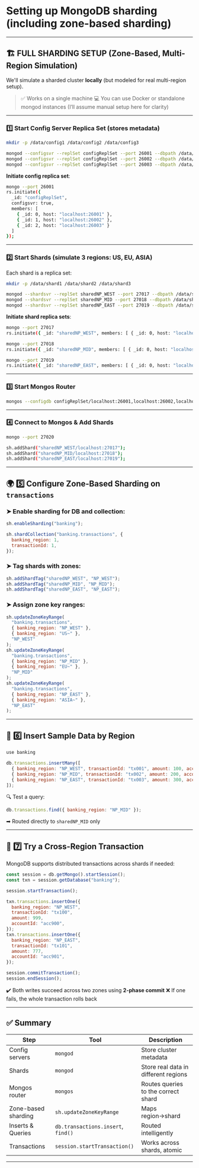 # Setting up MongoDB sharding (including zone-based sharding)

---

## 🏗️ FULL SHARDING SETUP (Zone-Based, Multi-Region Simulation)

We'll simulate a sharded cluster **locally** (but modeled for real multi-region setup).

> ✅ Works on a single machine
> 💻 You can use Docker or standalone mongod instances (I’ll assume manual setup here for clarity)

---

### 1️⃣ Start Config Server Replica Set (stores metadata)

```bash
mkdir -p /data/config1 /data/config2 /data/config3

mongod --configsvr --replSet configReplSet --port 26001 --dbpath /data/config1 --fork --logpath /data/config1.log
mongod --configsvr --replSet configReplSet --port 26002 --dbpath /data/config2 --fork --logpath /data/config2.log
mongod --configsvr --replSet configReplSet --port 26003 --dbpath /data/config3 --fork --logpath /data/config3.log
```

**Initiate config replica set**:

```bash
mongo --port 26001
rs.initiate({
  _id: "configReplSet",
  configsvr: true,
  members: [
    { _id: 0, host: "localhost:26001" },
    { _id: 1, host: "localhost:26002" },
    { _id: 2, host: "localhost:26003" }
  ]
});
```

---

### 2️⃣ Start Shards (simulate 3 regions: US, EU, ASIA)

Each shard is a replica set:

```bash
mkdir -p /data/shard1 /data/shard2 /data/shard3

mongod --shardsvr --replSet sharedNP_WEST --port 27017 --dbpath /data/shard1 --fork --logpath /data/shard1.log
mongod --shardsvr --replSet sharedNP_MID --port 27018 --dbpath /data/shard2 --fork --logpath /data/shard2.log
mongod --shardsvr --replSet sharedNP_EAST --port 27019 --dbpath /data/shard3 --fork --logpath /data/shard3.log
```

**Initiate shard replica sets**:

```bash
mongo --port 27017
rs.initiate({ _id: "sharedNP_WEST", members: [ { _id: 0, host: "localhost:27017" } ] });

mongo --port 27018
rs.initiate({ _id: "sharedNP_MID", members: [ { _id: 0, host: "localhost:27018" } ] });

mongo --port 27019
rs.initiate({ _id: "sharedNP_EAST", members: [ { _id: 0, host: "localhost:27019" } ] });
```

---

### 3️⃣ Start Mongos Router

```bash
mongos --configdb configReplSet/localhost:26001,localhost:26002,localhost:26003 --port 27020 --fork --logpath /data/mongos.log
```

---

### 4️⃣ Connect to Mongos & Add Shards

```bash
mongo --port 27020

sh.addShard("sharedNP_WEST/localhost:27017");
sh.addShard("sharedNP_MID/localhost:27018");
sh.addShard("sharedNP_EAST/localhost:27019");
```

---

## 🌍 5️⃣ Configure Zone-Based Sharding on `transactions`

### ➤ Enable sharding for DB and collection:

```js
sh.enableSharding("banking");

sh.shardCollection("banking.transactions", {
  banking_region: 1,
  transactionId: 1,
});
```

### ➤ Tag shards with zones:

```js
sh.addShardTag("sharedNP_WEST", "NP_WEST");
sh.addShardTag("sharedNP_MID", "NP_MID");
sh.addShardTag("sharedNP_EAST", "NP_EAST");
```

### ➤ Assign zone key ranges:

```js
sh.updateZoneKeyRange(
  "banking.transactions",
  { banking_region: "NP_WEST" },
  { banking_region: "US~" },
  "NP_WEST"
);
sh.updateZoneKeyRange(
  "banking.transactions",
  { banking_region: "NP_MID" },
  { banking_region: "EU~" },
  "NP_MID"
);
sh.updateZoneKeyRange(
  "banking.transactions",
  { banking_region: "NP_EAST" },
  { banking_region: "ASIA~" },
  "NP_EAST"
);
```

---

## 🧪 6️⃣ Insert Sample Data by Region

```js
use banking

db.transactions.insertMany([
  { banking_region: "NP_WEST", transactionId: "tx001", amount: 100, accountId: "acc001" },
  { banking_region: "NP_MID", transactionId: "tx002", amount: 200, accountId: "acc002" },
  { banking_region: "NP_EAST", transactionId: "tx003", amount: 300, accountId: "acc003" }
]);
```

🔍 Test a query:

```js
db.transactions.find({ banking_region: "NP_MID" });
```

➡ Routed directly to `sharedNP_MID` only

---

## 🔄 7️⃣ Try a Cross-Region Transaction

MongoDB supports distributed transactions across shards if needed:

```js
const session = db.getMongo().startSession();
const txn = session.getDatabase("banking");

session.startTransaction();

txn.transactions.insertOne({
  banking_region: "NP_WEST",
  transactionId: "tx100",
  amount: 999,
  accountId: "acc900",
});
txn.transactions.insertOne({
  banking_region: "NP_EAST",
  transactionId: "tx101",
  amount: 777,
  accountId: "acc901",
});

session.commitTransaction();
session.endSession();
```

✔️ Both writes succeed across two zones using **2-phase commit**
❌ If one fails, the whole transaction rolls back

---

## ✅ Summary

| Step                | Tool                               | Description                          |
| ------------------- | ---------------------------------- | ------------------------------------ |
| Config servers      | `mongod`                           | Store cluster metadata               |
| Shards              | `mongod`                           | Store real data in different regions |
| Mongos router       | `mongos`                           | Routes queries to the correct shard  |
| Zone-based sharding | `sh.updateZoneKeyRange`            | Maps region→shard                    |
| Inserts & Queries   | `db.transactions.insert`, `find()` | Routed intelligently                 |
| Transactions        | `session.startTransaction()`       | Works across shards, atomic          |

---
